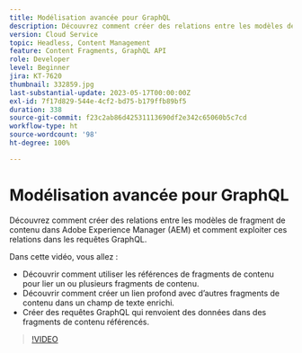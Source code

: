 ```yaml
---
title: Modélisation avancée pour GraphQL
description: Découvrez comment créer des relations entre les modèles de fragment de contenu dans Adobe Experience Manager (AEM) et comment exploiter ces relations dans les requêtes GraphQL.
version: Cloud Service
topic: Headless, Content Management
feature: Content Fragments, GraphQL API
role: Developer
level: Beginner
jira: KT-7620
thumbnail: 332859.jpg
last-substantial-update: 2023-05-17T00:00:00Z
exl-id: 7f17d829-544e-4cf2-bd75-b179ffb89bf5
duration: 338
source-git-commit: f23c2ab86d42531113690df2e342c65060b5c7cd
workflow-type: ht
source-wordcount: '98'
ht-degree: 100%

---
```


# Modélisation avancée pour GraphQL

Découvrez comment créer des relations entre les modèles de fragment de contenu dans Adobe Experience Manager (AEM) et comment exploiter ces relations dans les requêtes GraphQL.

Dans cette vidéo, vous allez :

+ Découvrir comment utiliser les références de fragments de contenu pour lier un ou plusieurs fragments de contenu.
+ Découvrir comment créer un lien profond avec d’autres fragments de contenu dans un champ de texte enrichi.
+ Créer des requêtes GraphQL qui renvoient des données dans des fragments de contenu référencés.

>[!VIDEO](https://video.tv.adobe.com/v/332859?quality=12&learn=on)
